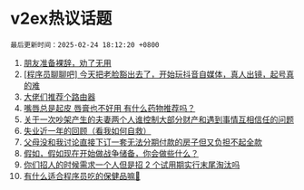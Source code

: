 # v2ex热议话题

`最后更新时间：2025-02-24 18:12:20 +0800`

1. [朋友准备裸辞，劝了无用](https://www.v2ex.com/t/1113702)
1. [[程序员聊聊吧] 今天把老脸豁出去了，开始玩抖音自媒体，真人出镜，起号真的难](https://www.v2ex.com/t/1113650)
1. [大佬们推荐个路由器](https://www.v2ex.com/t/1113697)
1. [嘴唇总是起皮 唇膏也不好用 有什么药物推荐吗？](https://www.v2ex.com/t/1113694)
1. [关于一次吵架产生的夫妻两个人谁控制大部分财产和遇到事情互相信任的问题](https://www.v2ex.com/t/1113724)
1. [失业近一年的回顾（看我如何自救）](https://www.v2ex.com/t/1113737)
1. [父母没和我讨论直接下订一套无法分期付款的房子但又负担不起全款](https://www.v2ex.com/t/1113730)
1. [假如，假如现在开始做战争储备，你会做些什么？](https://www.v2ex.com/t/1113767)
1. [你们招人的时候需求一个人但是招 2 个试用期实行末尾淘汰吗](https://www.v2ex.com/t/1113693)
1. [有什么适合程序员吃的保健品嘛🤣](https://www.v2ex.com/t/1113732)

